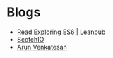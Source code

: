 # Blogs

- [Read Exploring ES6 | Leanpub](https://leanpub.com/exploring-es6/read)
- [ScotchIO](http://scotch.io/)
- [Arun Venkatesan](https://www.arun.is/about/)
